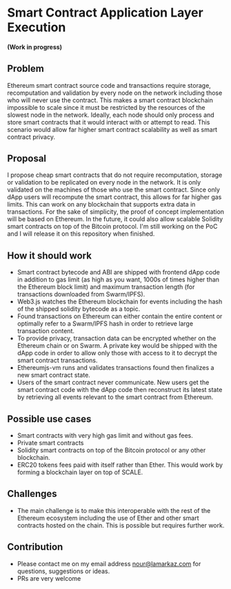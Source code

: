 # Smart Contract Application Layer Execution
#### (Work in progress) 

## Problem
Ethereum smart contract source code and transactions require storage, recomputation and validation by every node on the network including those who will never use the contract. This makes a smart contract blockchain impossible to scale since it must be restricted by the resources of the slowest node in the network. Ideally, each node should only process and store smart contracts that it would interact with or attempt to read. This scenario would allow far higher smart contract scalability as well as smart contract privacy.

## Proposal

I propose cheap smart contracts that do not require recomputation, storage or validation to be replicated on every node in the network. It is only validated on the machines of those who use the smart contract. Since only dApp users will recompute the smart contract, this allows for far higher gas limits. This can work on any blockchain that supports extra data in transactions. For the sake of simplicity, the proof of concept implementation will be based on Ethereum. In the future, it could also allow scalable Solidity smart contracts on top of the Bitcoin protocol. 
I'm still working on the PoC and I will release it on this repository when finished.

## How it should work

* Smart contract bytecode and ABI are shipped with frontend dApp code in addition to gas limit (as high as you want, 1000s of times higher than the Ethereum block limit) and maximum transaction length (for transactions downloaded from Swarm/IPFS).
* Web3.js watches the Ethereum blockchain for events including the hash of the shipped solidity bytecode as a topic.
* Found transactions on Ethereum can either contain the entire content or optimally refer to a Swarm/IPFS hash in order to retrieve large transaction content.
* To provide privacy, transaction data can be encrypted whether on the Ethereum chain or on Swarm. A private key would be shipped with the dApp code in order to allow only those with access to it to decrypt the smart contract transactions.
* Ethereumjs-vm runs and validates transactions found then finalizes a new smart contract state.
* Users of the smart contract never communicate. New users get the smart contract code with the dApp code then reconstruct its latest state by retrieving all events relevant to the smart contract from Ethereum.

## Possible use cases
* Smart contracts with very high gas limit and without gas fees.
* Private smart contracts
* Solidity smart contracts on top of the Bitcoin protocol or any other blockchain.
* ERC20 tokens fees paid with itself rather than Ether. This would work by forming a blockchain layer on top of SCALE.

## Challenges

 * The main challenge is to make this interoperable with the rest of the Ethereum ecosystem including the use of Ether and other smart contracts hosted on the chain. This is possible but requires further work.

## Contribution
* Please contact me on my email address nour@lamarkaz.com for questions, suggestions or ideas.
* PRs are very welcome
